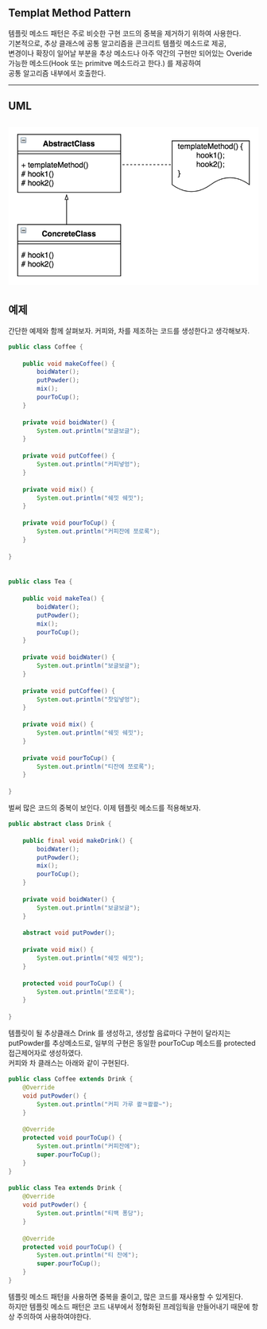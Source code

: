Templat Method Pattern
--
템플릿 메소드 패턴은 주로 비슷한 구현 코드의 중복을 제거하기 위하여 사용한다.  
기본적으로, 추상 클래스에 공통 알고리즘을 콘크리트 템플릿 메소드로 제공,  
변경이나 확장이 일어날 부분을 추상 메소드나 아주 약간의 구현만 되어있는 Overide 가능한 메소드(Hook 또는 primitve 메소드라고 한다.) 를 제공하여  
공통 알고리즘 내부에서 호출한다.  

---
## UML  
![템플릿 메소드 패턴](template-method-pattern.png)
---
## 예제
간단한 예제와 함께 살펴보자.
커피와, 차를 제조하는 코드를 생성한다고 생각해보자.

```java
public class Coffee {

    public void makeCoffee() {
        boidWater();
        putPowder();
        mix();
        pourToCup();
    }

    private void boidWater() {
        System.out.println("보글보글");
    }

    private void putCoffee() {
        System.out.println("커피넣엉");
    }

    private void mix() {
        System.out.println("쉐낏 쉐낏");
    }

    private void pourToCup() {
        System.out.println("커피잔에 쪼로록");
    }

}


public class Tea {

    public void makeTea() {
        boidWater();
        putPowder();
        mix();
        pourToCup();
    }

    private void boidWater() {
        System.out.println("보글보글");
    }

    private void putCoffee() {
        System.out.println("찻잎넣엉");
    }

    private void mix() {
        System.out.println("쉐낏 쉐낏");
    }

    private void pourToCup() {
        System.out.println("티잔에 쪼로록");
    }

}
```

벌써 많은 코드의 중복이 보인다. 이제 템플릿 메소드를 적용해보자.

```java
public abstract class Drink {

    public final void makeDrink() {
        boidWater();
        putPowder();
        mix();
        pourToCup();
    }

    private void boidWater() {
        System.out.println("보글보글");
    }

    abstract void putPowder();

    private void mix() {
        System.out.println("쉐낏 쉐낏");
    }

    protected void pourToCup() {
        System.out.println("쪼로록");
    }

}
```
템플릿이 될 추상클래스 Drink 를 생성하고, 생성할 음료마다 구현이 달라지는  
putPowder를 추상메소드로, 일부의 구현은 동일한 pourToCup 메소드를 protected 접근제어자로 생성하였다.  
커피와 차 클래스는 아래와 같이 구현된다.
```java
public class Coffee extends Drink {
    @Override
    void putPowder() {
        System.out.println("커피 가루 콸ㅋ콸콸~");
    }

    @Override
    protected void pourToCup() {
        System.out.println("커피잔에");
        super.pourToCup();
    }
}

public class Tea extends Drink {
    @Override
    void putPowder() {
        System.out.println("티백 퐁당");
    }

    @Override
    protected void pourToCup() {
        System.out.println("티 잔에");
        super.pourToCup();
    }
}
```

템플릿 메소드 패턴을 사용하면 중복을 줄이고, 많은 코드를 재사용할 수 있게된다.  
하지만 템플릿 메소드 패턴은 코드 내부에서 정형화된 프레임웍을 만들어내기 때문에 항상 주의하여 사용하여야한다.  

